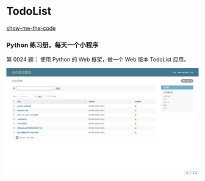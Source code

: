 
# TodoList

[show-me-the-code](https://github.com/Yixiaohan/show-me-the-code)

### Python 练习册，每天一个小程序

第 0024 题： 使用 Python 的 Web 框架，做一个 Web 版本 TodoList 应用。

![](image/result.png)